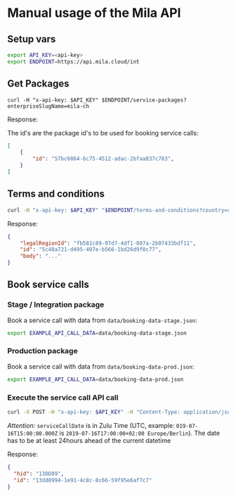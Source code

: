
# Manual usage of the Mila API

## Setup vars

```bash
export API_KEY=<api-key>
export ENDPOINT=https://api.mila.cloud/int
```

## Get Packages

```
curl -H "x-api-key: $API_KEY" $ENDPOINT/service-packages?enterpriseSlugName=mila-ch
```

Response:

The id's are the package id's to be used for booking service calls:

```json
[
    {
        "id": "57bc6064-6c75-4512-adac-2bfaa837c783",
    }
]

```

## Terms and conditions

```bash
curl -H "x-api-key: $API_KEY" "$ENDPOINT/terms-and-conditions?country=ch&language=en"
```

Response:

```json
{
    "legalRegionId": "fb581c89-97d7-4df1-807a-2b07433bdf11",
    "id": "5c48a721-d495-407e-b566-1bd26d9f0c77",
    "body": "..."
}
```

## Book service calls

### Stage / Integration package

Book a service call with data from `data/booking-data-stage.json`:

```bash
export EXAMPLE_API_CALL_DATA=data/booking-data-stage.json
```

### Production package

Book a service call with data from `data/booking-data-prod.json`:

```bash
export EXAMPLE_API_CALL_DATA=data/booking-data-prod.json
```

### Execute the service call API call


```bash
curl -X POST -H "x-api-key: $API_KEY" -H "Content-Type: application/json" -d @$EXAMPLE_API_CALL_DATA $ENDPOINT/service-calls $ENDPOINT/service-calls
```

*Attention:* `serviceCallDate` is in Zulu Time (UTC, example: `019-07-16T15:00:00.000Z` is `2019-07-16T17:00:00+02:00 Europe/Berlin`). The date has to be at least 24hours ahead of the current datetime 


Response:

```json
{
  "hid": "13DD89",
  "id": "13dd8994-1e91-4c8c-8c66-59f95e6af7c7"
}
```
